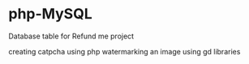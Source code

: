 # php-MySQL
Database table for Refund me project

creating catpcha using php
watermarking an image using gd libraries
